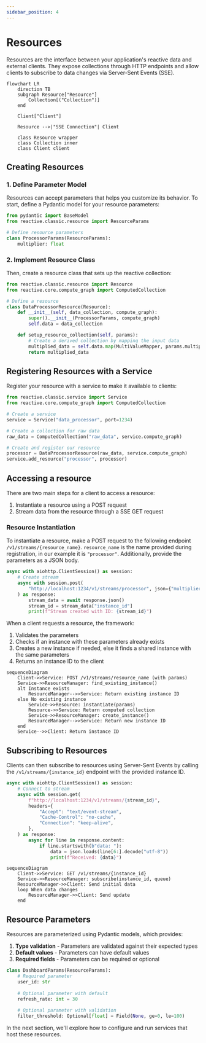 ```yaml
---
sidebar_position: 4
---
```


# Resources

Resources are the interface between your application's reactive data and external clients. They expose collections through HTTP endpoints and allow clients to subscribe to data changes via Server-Sent Events (SSE).

```mermaid
flowchart LR
    direction TB
    subgraph Resource["Resource"]
        Collection[("Collection")]
    end
    
    Client["Client"]
    
    Resource -->|"SSE Connection"| Client
    
    class Resource wrapper
    class Collection inner
    class Client client
```

## Creating Resources

### 1. Define Parameter Model

Resources can accept parameters that helps you customize its behavior. To start, define a Pydantic model for your resource parameters:

```python
from pydantic import BaseModel
from reactive.classic.resource import ResourceParams

# Define resource parameters
class ProcessorParams(ResourceParams):
    multiplier: float
```

### 2. Implement Resource Class

Then, create a resource class that sets up the reactive collection:

```python
from reactive.classic.resource import Resource
from reactive.core.compute_graph import ComputedCollection

# Define a resource
class DataProcessorResource(Resource):
    def __init__(self, data_collection, compute_graph):
        super().__init__(ProcessorParams, compute_graph)
        self.data = data_collection

    def setup_resource_collection(self, params):
        # Create a derived collection by mapping the input data
        multiplied_data = self.data.map(MultiValueMapper, params.multiplier)
        return multiplied_data
```

## Registering Resources with a Service

Register your resource with a service to make it available to clients:

```python
from reactive.classic.service import Service
from reactive.core.compute_graph import ComputedCollection

# Create a service
service = Service("data_processor", port=1234)

# Create a collection for raw data
raw_data = ComputedCollection("raw_data", service.compute_graph)

# Create and register our resource
processor = DataProcessorResource(raw_data, service.compute_graph)
service.add_resource("processor", processor)
```

## Accessing a resource

There are two main steps for a client to access a resource:
1. Instantiate a resource using a POST request
2. Stream data from the resource through a SSE GET request

### Resource Instantiation

To instantiate a resource, make a POST request to the following endpoint `/v1/streams/{resource_name}`. `resource_name` is the name provided during registration, in our example it is `"processor"`. Additionally, provide the parameters as a JSON body.

```python
async with aiohttp.ClientSession() as session:
    # Create stream
    async with session.post(
        "http://localhost:1234/v1/streams/processor", json={"multiplier": 3.0}
    ) as response:
        stream_data = await response.json()
        stream_id = stream_data["instance_id"]
        print(f"Stream created with ID: {stream_id}")
```


When a client requests a resource, the framework:

1. Validates the parameters
2. Checks if an instance with these parameters already exists
3. Creates a new instance if needed, else it finds a shared instance with the same parameters
4. Returns an instance ID to the client

```mermaid
sequenceDiagram
    Client->>Service: POST /v1/streams/resource_name (with params)
    Service->>ResourceManager: find_existing_instance()
    alt Instance exists
        ResourceManager-->>Service: Return existing instance ID
    else No existing instance
        Service->>Resource: instantiate(params)
        Resource->>Service: Return computed collection
        Service->>ResourceManager: create_instance()
        ResourceManager-->>Service: Return new instance ID
    end
    Service-->>Client: Return instance ID
```

## Subscribing to Resources

Clients can then subscribe to resources using Server-Sent Events by calling the `/v1/streams/{instance_id}` endpoint with the provided instance ID.

```python
async with aiohttp.ClientSession() as session:
    # Connect to stream
    async with session.get(
        f"http://localhost:1234/v1/streams/{stream_id}",
        headers={
            "Accept": "text/event-stream",
            "Cache-Control": "no-cache",
            "Connection": "keep-alive",
        },
    ) as response:
        async for line in response.content:
            if line.startswith(b"data: "):
                data = json.loads(line[6:].decode("utf-8"))
                print(f"Received: {data}")
```

```mermaid
sequenceDiagram
    Client->>Service: GET /v1/streams/{instance_id}
    Service->>ResourceManager: subscribe(instance_id, queue)
    ResourceManager->>Client: Send initial data
    loop When data changes
        ResourceManager->>Client: Send update
    end
```

## Resource Parameters

Resources are parameterized using Pydantic models, which provides:

1. **Type validation** - Parameters are validated against their expected types
2. **Default values** - Parameters can have default values
3. **Required fields** - Parameters can be required or optional

```python
class DashboardParams(ResourceParams):
    # Required parameter
    user_id: str
    
    # Optional parameter with default
    refresh_rate: int = 30
    
    # Optional parameter with validation
    filter_threshold: Optional[float] = Field(None, ge=0, le=100)
```

In the next section, we'll explore how to configure and run services that host these resources.